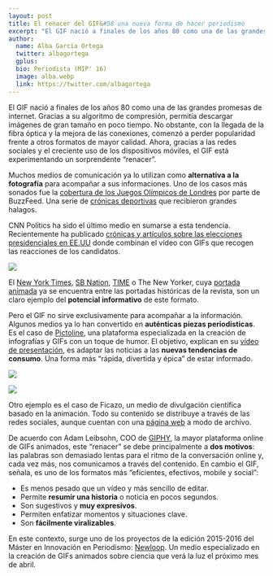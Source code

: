 ```yaml
---
layout: post
title: El renacer del GIF&#58 una nueva forma de hacer periodismo
excerpt: "El GIF nació a finales de los años 80 como una de las grandes promesas de internet. Gracias a su algoritmo de compresión, permitía descargar imágenes de gran tamaño en poco tiempo. No obstante, con la llegada de la fibra óptica y la mejora de las conexiones, comenzó a perder popularidad frente a otros formatos de mayor calidad. Ahora, gracias a las redes sociales y el creciente uso de los dispositivos móviles, el GIF está experimentando un sorprendente “renacer”."
author:
  name: Alba García Ortega
  twitter: albagortega
  gplus:  
  bio: Periodista (MIP' 16)
  image: alba.webp
  link: https://twitter.com/albagortega
---
```

El GIF nació a finales de los años 80 como una de las grandes promesas de internet. Gracias a su algoritmo de compresión, permitía descargar imágenes de gran tamaño en poco tiempo. No obstante, con la llegada de la fibra óptica y la mejora de las conexiones, comenzó a perder popularidad frente a otros formatos de mayor calidad. Ahora, gracias a las redes sociales y el creciente uso de los dispositivos móviles, el GIF está experimentando un sorprendente “renacer”.

Muchos medios de comunicación ya lo utilizan como **alternativa a la fotografía** para acompañar a sus informaciones. Uno de los casos más sonados fue la [cobertura de los Juegos Olímpicos de Londres](http://www.buzzfeed.com/ktlincoln/the-25-most-absurd-moments-of-the-olympic-opening#.ahD92jyyY) por parte de BuzzFeed. Una serie de [crónicas deportivas](http://www.buzzfeed.com/ktlincoln/an-olympic-fencer-refuses-to-leave-the-floor-after#.xpNzeoOO0) que recibieron grandes halagos.

CNN Politics ha sido el último medio en sumarse a esta tendencia. Recientemente ha publicado [crónicas y artículos sobre las elecciones presidenciales en EE.UU](http://edition.cnn.com/2016/02/25/politics/cnn-republican-debate-in-gifs/) donde combinan el vídeo con GIFs que recogen las reacciones de los candidatos.

![](http://i2.cdn.turner.com/cnn/2016/images/02/25/trumptelemundo.gif)

El [New York Times](http://www.nytimes.com/2012/07/04/arts/dance/statue-of-liberty-viewed-from-afar-with-affection.html?_r=0), [SB Nation](http://www.sbnation.com/london-olympics-2012/2012/7/28/3199292/michael-phelps-400-im-results-2012-olympics), [TIME](http://time.com/3001933/moon-landing-gifs-apollo-11-45th-anniversary/) o The New Yorker, cuya [portada animada](http://www.reasonwhy.es/sites/default/files/the-new-yorker-gif-reasonwhy.es__0.gif) ya se encuentra entre las portadas históricas de la revista, son un claro ejemplo del **potencial informativo** de este formato.

Pero el GIF no sirve exclusivamente para acompañar a la información. Algunos medios ya lo han convertido en **auténticas piezas periodísticas**. Es el caso de [Pictoline](http://pictoline.com), una plataforma especializada en la creación de infografías y GIFs con un toque de humor. El objetivo, explican en su [vídeo de presentación](http://pictoline.com/about/), es adaptar las noticias a las **nuevas tendencias de consumo**. Una forma más “rápida, divertida y épica” de estar informado.

![](http://pictoline.com/wp-content/uploads/2016/02/FBIPHONE-SITE-1.gif)

![](http://pictoline.com/wp-content/uploads/2015/11/PARIS-SITE.gif)

Otro ejemplo es el caso de Ficazo, un medio de divulgación científica basado en la animación. Todo su contenido se distribuye a través de las redes sociales, aunque cuentan con una [página web](http://ficazo.com/) a modo de archivo.

De acuerdo con Adam Leibsohn, COO de [GIPHY](http://giphy.com/), la mayor plataforma online de GIFs animados, este “renacer” se debe principalmente a **dos motivos**: las palabras son demasiado lentas para el ritmo de la conversación online y, cada vez más, nos comunicamos a través del contenido. En cambio el GIF, señala, es uno de los formatos más “eficientes, efectivos, mobile y social”:

- Es menos pesado que un vídeo y más sencillo de editar.
- Permite **resumir una historia** o noticia en pocos segundos.
- Son sugestivos y **muy expresivos**.
- Permiten enfatizar momentos y situaciones clave.
- Son **fácilmente viralizables**.

En este contexto, surge uno de los proyectos de la edición 2015-2016 del Máster en Innovación en Periodismo: [Newloop](https://www.facebook.com/newloopgifs/). Un medio especializado en la creación de GIFs animados sobre ciencia que verá la luz el próximo mes de abril.


